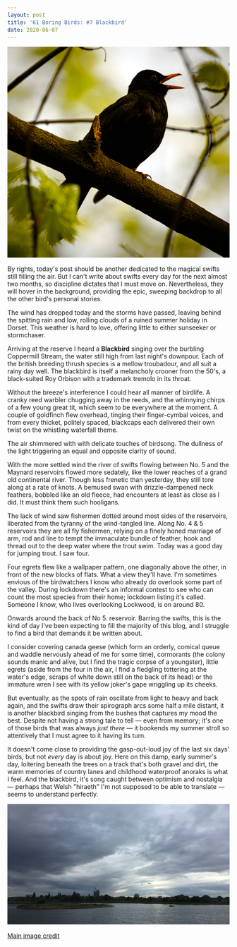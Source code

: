 ```yaml
---
layout: post
title: '61 Boring Birds: #7 Blackbird'
date: 2020-06-07
---
```

![image](/assets/img/blackbird.jpg)

By rights, today's post should be another dedicated to the magical swifts still filling the air. But I can't write about swifts every day for the next almost two months, so discipline dictates that I must move on. Nevertheless, they will hover in the background, providing the epic, sweeping backdrop to all the other bird's personal stories. 

The wind has dropped today and the storms have passed, leaving behind the spitting rain and low, rolling clouds of a ruined summer holiday in Dorset. This weather is hard to love, offering little to either sunseeker or stormchaser. 

Arriving at the reserve I heard a **Blackbird** singing over the burbling Coppermill Stream, the water still high from last night's downpour. Each of the british breeding thrush species is a mellow troubadour, and all suit a rainy day well. The blackbird is itself a melancholy crooner from the 50's, a black-suited Roy Orbison with a trademark tremolo in its throat.

Without the breeze's interference I could hear all manner of birdlife. A cranky reed warbler chugging away in the reeds, and the whinnying chirps of a few young great tit, which seem to be everywhere at the moment. A couple of goldfinch flew overhead, tinging their finger-cymbal voices, and from every thicket, politely spaced, blackcaps each delivered their own twist on the whistling waterfall theme. 

The air shimmered with with delicate touches of birdsong. The dullness of the light triggering an equal and opposite clarity of sound.

With the more settled wind the river of swifts flowing between No. 5 and the Maynard reservoirs flowed more sedately, like the lower reaches of a grand old continental river. Though less frenetic than yesterday, they still tore along at a rate of knots. A bemused swan with drizzle-dampened neck feathers, bobbled like an old fleece, had encounters at least as close as I did. It must think them such hooligans.

The lack of wind saw fishermen dotted around most sides of the reservoirs, liberated from the tyranny of the wind-tangled line. Along No. 4 & 5 reservoirs they are all fly fishermen, relying on a finely honed marriage of arm, rod and line to tempt the immaculate bundle of feather, hook and thread out to the deep water where the trout swim. Today was a good day for jumping trout. I saw four. 

Four egrets flew like a wallpaper pattern, one diagonally above the other, in front of the new blocks of flats. What a view they'll have. I'm sometimes envious of the birdwatchers I know who already do overlook some part of the valley. During lockdown there's an informal contest to see who can count the most species from their home; lockdown listing it's called. Someone I know, who lives overlooking Lockwood, is on around 80.

Onwards around the back of No 5. reservoir. Barring the swifts, this is the kind of day I've been expecting to fill the majority of this blog, and I struggle to find a bird that demands it be written about.

I consider covering canada geese (which form an orderly, comical queue and waddle nervously ahead of me for some time), cormorants (the colony sounds manic and alive, but I find the tragic corpse of a youngster), little egrets (aside from the four in the air, I find a fledgling tottering at the water's edge, scraps of white down still on the back of its head) or the immature wren I see with its yellow joker's gape wriggling up its cheeks.

But eventually, as the spots of rain oscillate from light to heavy and back again, and the swifts draw their spirograph arcs some half a mile distant, it is another blackbird singing from the bushes that captures my mood the best. Despite not having a strong tale to tell &mdash; even from memory; it's one of those birds that was always _just there_ &mdash; it bookends my summer stroll so attentively that I must agree to it having its turn.

It doesn't come close to providing the gasp-out-loud joy of the last six days' birds, but not _every_ day is about joy. Here on this damp, early summer's day, loitering beneath the trees on a track that's both gravel and dirt, the warm memories of country lanes and childhood waterproof anoraks is what I feel. And the blackbird, it's song caught between optimism and nostalgia &mdash; perhaps that Welsh "hiraeth" I'm not supposed to be able to translate &mdash; seems to understand perfectly.

![image](/assets/img/east-warwick-7-6.jpg)

[Main image credit](https://commons.wikimedia.org/wiki/File:Blackbird_singing_(16662157623).jpg)
